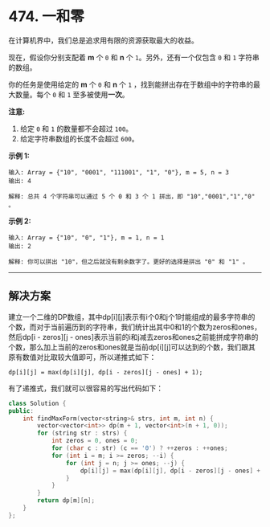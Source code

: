 # 474. 一和零

在计算机界中，我们总是追求用有限的资源获取最大的收益。

现在，假设你分别支配着 **m** 个 `0` 和 **n** 个 `1`。另外，还有一个仅包含 `0` 和 `1` 字符串的数组。

你的任务是使用给定的 **m** 个 `0` 和 **n** 个 `1` ，找到能拼出存在于数组中的字符串的最大数量。每个 `0` 和 `1` 至多被使用**一次**。

**注意:**

1. 给定 `0` 和 `1` 的数量都不会超过 `100`。
2. 给定字符串数组的长度不会超过 `600`。

**示例 1:**

```
输入: Array = {"10", "0001", "111001", "1", "0"}, m = 5, n = 3
输出: 4

解释: 总共 4 个字符串可以通过 5 个 0 和 3 个 1 拼出，即 "10","0001","1","0" 。

```

**示例 2:**

```
输入: Array = {"10", "0", "1"}, m = 1, n = 1
输出: 2

解释: 你可以拼出 "10"，但之后就没有剩余数字了。更好的选择是拼出 "0" 和 "1" 。

```

------

## 解决方案

建立一个二维的DP数组，其中dp[i][j]表示有i个0和j个1时能组成的最多字符串的个数，而对于当前遍历到的字符串，我们统计出其中0和1的个数为zeros和ones，然后dp[i - zeros][j - ones]表示当前的i和j减去zeros和ones之前能拼成字符串的个数，那么加上当前的zeros和ones就是当前dp[i][j]可以达到的个数，我们跟其原有数值对比取较大值即可，所以递推式如下：

```
dp[i][j] = max(dp[i][j], dp[i - zeros][j - ones] + 1);
```

有了递推式，我们就可以很容易的写出代码如下：

```c++
class Solution {
public:
    int findMaxForm(vector<string>& strs, int m, int n) {
        vector<vector<int>> dp(m + 1, vector<int>(n + 1, 0));
        for (string str : strs) {
            int zeros = 0, ones = 0;
            for (char c : str) (c == '0') ? ++zeros : ++ones;
            for (int i = m; i >= zeros; --i) {
                for (int j = n; j >= ones; --j) {
                    dp[i][j] = max(dp[i][j], dp[i - zeros][j - ones] + 1);
                }
            }
        }
        return dp[m][n];
    }
};
```

